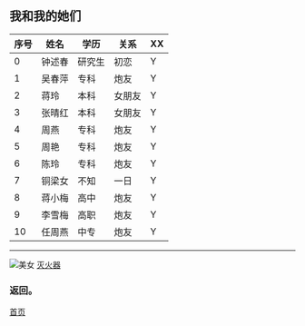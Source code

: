 ## 我和我的她们  
|序号|姓名|学历|关系|XX|
|---|---|---|---|---|
|0|钟述春|研究生|初恋|Y|
|1|吴春萍|专科|炮友|Y|
|2|蒋玲|本科|女朋友|Y|
|3|张晴红|本科|女朋友|Y|
|4|周燕|专科|炮友|Y|
|5|周艳|专科|炮友|Y|
|6|陈玲|专科|炮友|Y|
|7|铜梁女|不知|一日|Y|
|8|蒋小梅|高中|炮友|Y|
|9|李雪梅|高职|炮友|Y|
|10|任周燕|中专|炮友|Y|
---
![美女](https://gitee.com/qindaijun/pic/raw/master/6ymhq.png)
[灭火器](https://gitee.com/qindaijun/pic/raw/master/6ymhq.png)
### 返回。
[首页](http://qg001.com)
